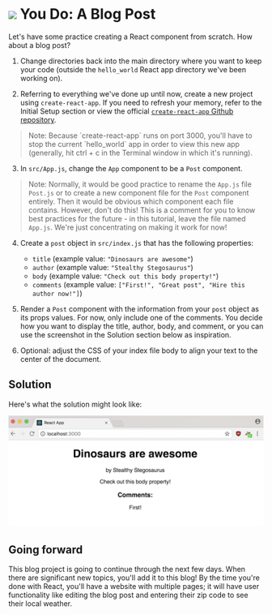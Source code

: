 # ![](https://ga-dash.s3.amazonaws.com/production/assets/logo-9f88ae6c9c3871690e33280fcf557f33.png) You Do: A Blog Post

Let's have some practice creating a React component from scratch. How about a blog post?

1. Change directories back into the main directory where you want to keep your code (outside the `hello_world` React app directory we've been working on).

2. Referring to everything we've done up until now, create a new project using `create-react-app`. If you need to refresh your memory, refer to the Initial Setup section or view the official [`create-react-app` Github repository](https://github.com/facebookincubator/create-react-app).

  <blockquote>Note: Because `create-react-app` runs on port 3000, you'll have to stop the current `hello_world` app in order to view this new app (generally, hit ctrl + c in the Terminal window in which it's running).</blockquote>

3. In `src/App.js`, change the `App` component to be a `Post` component.

> Note: Normally, it would be good practice to rename the `App.js` file `Post.js` or to create a new component file for the `Post` component entirely. Then it would be obvious which component each file contains. However, don't do this! This is a comment for you to know best practices for the future - in this tutorial, leave the file named `App.js`. We're just concentrating on making it work for now!

4. Create a `post` object in `src/index.js` that has the following properties:
    - `title`  (example value: `"Dinosaurs are awesome"`)
    - `author` (example value: `"Stealthy Stegosaurus"`)
    - `body` (example value: `"Check out this body property!"`)
    - `comments` (example value: `["First!", "Great post", "Hire this author now!"]`)

5. Render a `Post` component with the information from your `post` object as its props values. For now, only include one of the comments. You decide how you want to display the title, author, body, and comment, or you can use the screenshot in the Solution section below as inspiration.  

6. Optional: adjust the CSS of your index file body to align your text to the center of the document.

## Solution

Here's what the solution might look like:

![Solution for Project](../images/props_solution.png)

## Going forward
This blog project is going to continue through the next few days. When there are significant new topics, you'll add it to this blog! By the time you're done with React, you'll have a website with multiple pages; it will have user functionality like editing the blog post and entering their zip code to see their local weather.